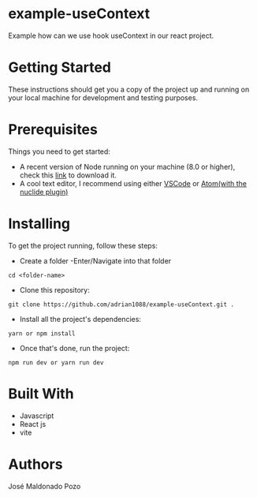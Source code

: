 # example-useContext
Example how can we use  hook useContext in our react project.

# Getting Started
These instructions should get you a copy of the project up and running on your local machine for development and testing purposes.

# Prerequisites
Things you need to get started:
- A recent version of Node running on your machine (8.0 or higher), check this [link](https://nodejs.org/en/download/) to download it.
- A cool text editor, I recommend using either [VSCode](https://code.visualstudio.com/download) or [Atom(with the nuclide plugin)](https://nuclide.io/docs/editor/setup/)

# Installing
To get the project running, follow these steps:
- Create a folder
-Enter/Navigate into that folder
```
cd <folder-name>
```

- Clone this repository:
```
git clone https://github.com/adrian1088/example-useContext.git .
```

- Install all the project's dependencies:
```
yarn or npm install
```
- Once that's done, run the project:
```
npm run dev or yarn run dev
```
# Built With
- Javascript
- React js
- vite

# Authors
José Maldonado Pozo
